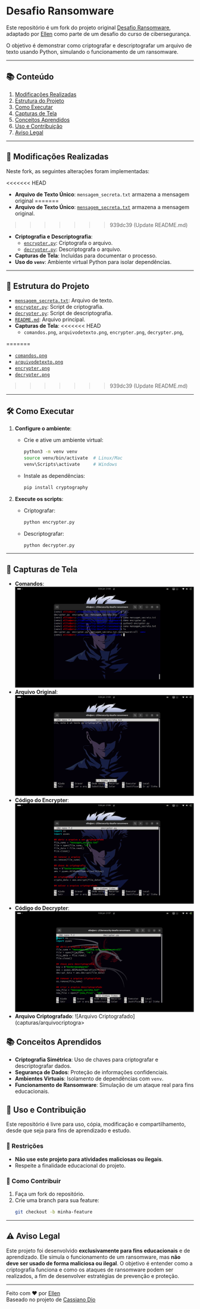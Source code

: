 # Desafio Ransomware

Este repositório é um fork do projeto original [Desafio Ransomware](https://github.com/cassiano-dio/cibersecurity-desafio-ransomware), adaptado por [Ellen](https://github.com/ellen-xploit/Cibersecurity-desafio-ransomware) como parte de um desafio do curso de cibersegurança.

O objetivo é demonstrar como criptografar e descriptografar um arquivo de texto usando Python, simulando o funcionamento de um ransomware.

---

## 📚 Conteúdo

1. [Modificações Realizadas](#-modificações-realizadas)
2. [Estrutura do Projeto](#-estrutura-do-projeto)
3. [Como Executar](#-como-executar)
4. [Capturas de Tela](#-capturas-de-tela)
5. [Conceitos Aprendidos](#-conceitos-aprendidos)
6. [Uso e Contribuição](#-uso-e-contribuição)
7. [Aviso Legal](#-aviso-legal)

---

## 🚀 Modificações Realizadas


Neste fork, as seguintes alterações foram implementadas:

<<<<<<< HEAD
- **Arquivo de Texto Único**: `mensagem_secreta.txt` armazena a mensagem original
=======
- **Arquivo de Texto Único**: [`mensagem_secreta.txt`](mensagem_secreta.txt) armazena a mensagem original.
>>>>>>> 939dc39 (Update README.md)
- **Criptografia e Descriptografia**:
  - [`encrypter.py`](encrypter.py): Criptografa o arquivo.
  - [`decrypter.py`](decrypter.py): Descriptografa o arquivo.
- **Capturas de Tela**: Incluídas para documentar o processo.
- **Uso do `venv`**: Ambiente virtual Python para isolar dependências.


---

## 📂 Estrutura do Projeto

- [`mensagem_secreta.txt`](https://github.com/ellen-xploit/Cibersecurity-desafio-ransomware/blob/main/mensagem_secreta.txt): Arquivo de texto.
- [`encrypter.py`](https://github.com/ellen-xploit/Cibersecurity-desafio-ransomware/blob/main/encrypter.py): Script de criptografia.
- [`decrypter.py`](https://github.com/ellen-xploit/Cibersecurity-desafio-ransomware/blob/main/decrypter.py): Script de descriptografia.
- [`README.md`](https://github.com/ellen-xploit/Cibersecurity-desafio-ransomware/blob/main/README.md): Arquivo principal.
- **Capturas de Tela**:
<<<<<<< HEAD
  - `comandos.png`, `arquivodetexto.png`, `encrypter.png`, `decrypter.png`, 

=======
  - [`comandos.png`](https://github.com/ellen-xploit/Cibersecurity-desafio-ransomware/blob/main/capturas/comandos.png)
  - [`arquivodetexto.png`](https://github.com/ellen-xploit/Cibersecurity-desafio-ransomware/blob/main/capturas/arquivodetexto.png)
  - [`encrypter.png`](https://github.com/ellen-xploit/Cibersecurity-desafio-ransomware/blob/main/capturas/encrypter.png)
  - [`decrypter.png`](https://github.com/ellen-xploit/Cibersecurity-desafio-ransomware/blob/main/capturas/decrypter.png)
>>>>>>> 939dc39 (Update README.md)
---

## 🛠️ Como Executar

1. **Configure o ambiente**:
   - Crie e ative um ambiente virtual:
     ```bash
     python3 -m venv venv
     source venv/bin/activate  # Linux/Mac
     venv\Scripts\activate     # Windows
     ```
   - Instale as dependências:
     ```bash
     pip install cryptography
     ```

2. **Execute os scripts**:
   - Criptografar:
     ```bash
     python encrypter.py
     ```
   - Descriptografar:
     ```bash
     python decrypter.py
     ```
     

---

## 📸 Capturas de Tela

- **Comandos**: ![Comandos](capturas/comandos.png)
- **Arquivo Original**: ![Arquivo Original](capturas/arquivodetexto.png)
- **Código do Encrypter**: ![Código do Encrypter](capturas/encrypter.png)
- **Código do Decrypter**: ![Código do Decrypter](capturas/decrypter.png)
- **Arquivo Criptografado**: ![Arquivo Criptografado](capturas/arquivocriptogra>



## 📚 Conceitos Aprendidos

- **Criptografia Simétrica**: Uso de chaves para criptografar e descriptografar dados.
- **Segurança de Dados**: Proteção de informações confidenciais.
- **Ambientes Virtuais**: Isolamento de dependências com `venv`.
- **Funcionamento de Ransomware**: Simulação de um ataque real para fins educacionais.

## 🤝 Uso e Contribuição

Este repositório é livre para uso, cópia, modificação e compartilhamento, desde que seja para fins de aprendizado e estudo.

### 🚫 Restrições
- **Não use este projeto para atividades maliciosas ou ilegais**.
- Respeite a finalidade educacional do projeto.

### 🙌 Como Contribuir
1. Faça um fork do repositório.
2. Crie uma branch para sua feature:
   ```bash
   git checkout -b minha-feature

---
## ⚠️ Aviso Legal

Este projeto foi desenvolvido **exclusivamente para fins educacionais** e de aprendizado. Ele simula o funcionamento de um ransomware, mas **não deve ser usado de forma maliciosa ou ilegal**. O objetivo é entender como a criptografia funciona e como os ataques de ransomware podem ser realizados, a fim de desenvolver estratégias de prevenção e proteção.

---

Feito com ❤️  por [Ellen](https://github.com/ellen-xploit)  
Baseado no projeto de [Cassiano Dio](https://github.com/cassiano-dio/cibersecurity-desafio-ransomware) 

